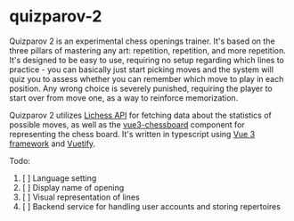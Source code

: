 # quizparov-2

Quizparov 2 is an experimental chess openings trainer. It's based on the three pillars of mastering any art: repetition, repetition, and more repetition. It's designed to be easy to use, requiring no setup regarding which lines to practice - you can basically just start picking moves and the system will quiz you to assess whether you can remember which move to play in each position. Any wrong choice is severely punished, requiring the player to start over from move one, as a way to reinforce memorization.

Quizparov 2 utilizes [Lichess API](https://lichess.org/api) for fetching data about the statistics of possible moves, as well as the [vue3-chessboard](https://github.com/qwerty084/vue3-chessboard) component for representing the chess board. It's written in typescript using [Vue 3 framework](https://vuejs.org/) and [Vuetify](https://vuetifyjs.com).

Todo:  
1. [ ] Language setting  
2. [ ] Display name of opening  
3. [ ] Visual representation of lines  
4. [ ] Backend service for handling user accounts and storing repertoires  

